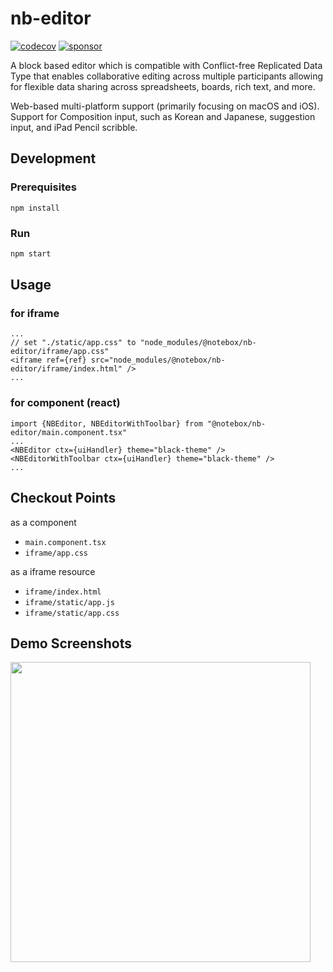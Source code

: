 # nb-editor

[![codecov](https://codecov.io/gh/notebox/nb-editor/graph/badge.svg?token=65QQDKPEPV)](https://codecov.io/gh/notebox/nb-editor)
[![sponsor](https://img.shields.io/static/v1?label=Sponsor&message=%E2%9D%A4&logo=GitHub&color=%23fe8e86)](https://github.com/sponsors/notebox)

A block based editor which is compatible with Conflict-free Replicated Data Type that enables collaborative editing across multiple participants allowing for flexible data sharing across spreadsheets, boards, rich text, and more.

Web-based multi-platform support (primarily focusing on macOS and iOS). Support for Composition input, such as Korean and Japanese, suggestion input, and iPad Pencil scribble.

## Development

### Prerequisites
```
npm install
```

### Run
```bash
npm start
```

## Usage
### for iframe
```
...
// set "./static/app.css" to "node_modules/@notebox/nb-editor/iframe/app.css"
<iframe ref={ref} src="node_modules/@notebox/nb-editor/iframe/index.html" />
...
```

### for component (react)
```
import {NBEditor, NBEditorWithToolbar} from "@notebox/nb-editor/main.component.tsx"
...
<NBEditor ctx={uiHandler} theme="black-theme" />
<NBEditorWithToolbar ctx={uiHandler} theme="black-theme" />
...
```

## Checkout Points
as a component
  - `main.component.tsx`
  - `iframe/app.css`

as a iframe resource
  - `iframe/index.html`
  - `iframe/static/app.js`
  - `iframe/static/app.css`

## Demo Screenshots
<img src="https://github.com/notebox/nb-editor/assets/8125241/e4c8ccca-ad68-42d6-b8d6-e87e320fc77d" height=480>
